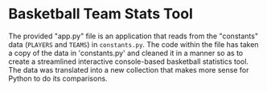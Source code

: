 # Basketball Team Stats Tool
The provided "app.py" file is an application that reads from the "constants" data (`PLAYERS` and `TEAMS`) in `constants.py`. The code within the file has taken a copy of the data in 'constants.py' and cleaned it in a manner so as to create a streamlined interactive console-based basketball statistics tool. The data was translated into a new collection that makes more sense for Python to do its comparisons.

